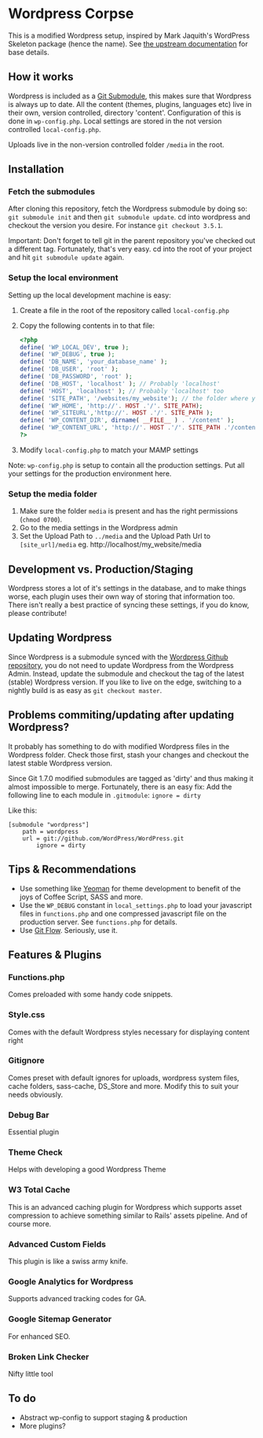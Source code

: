 Wordpress Corpse
==============================

This is a modified Wordpress setup, inspired by Mark Jaquith's WordPress Skeleton package (hence the name). See [the upstream documentation](https://github.com/markjaquith/WordPress-Skeleton) for base details.

## How it works
Wordpress is included as a [Git Submodule](http://chrisjean.com/2009/04/20/git-submodules-adding-using-removing-and-updating/), this makes sure that Wordpress is always up to date. All the content (themes, plugins, languages etc) live in their own, version controlled, directory 'content'. Configuration of this is done in ```wp-config.php```. Local settings are stored in the not version controlled `local-config.php`.

Uploads live in the non-version controlled folder ```/media``` in the root.

## Installation
### Fetch the submodules
After cloning this repository, fetch the Wordpress submodule by doing so:
```git submodule init``` and then ```git submodule update```.
cd into wordpress and checkout the version you desire. For instance ```git checkout 3.5.1```.

Important:
Don't forget to tell git in the parent repository you've checked out a different tag. Fortunately, that's very easy.
cd into the root of your project and hit ```git submodule update``` again.

### Setup the local environment
Setting up the local development machine is easy:

1. Create a file in the root of the repository called ```local-config.php```
2. Copy the following contents in to that file:

	```php
	<?php
	define( 'WP_LOCAL_DEV', true );
	define( 'WP_DEBUG', true );
	define( 'DB_NAME', 'your_database_name' );
	define( 'DB_USER', 'root' );
	define( 'DB_PASSWORD', 'root' );
	define( 'DB_HOST', 'localhost' ); // Probably 'localhost'
	define( 'HOST', 'localhost' ); // Probably 'localhost' too
	define( 'SITE_PATH', '/websites/my_website'); // the folder where your project livs aka the part of the url that comes after the hostname
	define( 'WP_HOME', 'http://'. HOST .'/'. SITE_PATH);
	define( 'WP_SITEURL','http://'. HOST .'/'. SITE_PATH );
	define( 'WP_CONTENT_DIR', dirname( __FILE__ ) . '/content' );
	define( 'WP_CONTENT_URL', 'http://'. HOST .'/'. SITE_PATH .'/content' );
	?>
	```
3. Modify ```local-config.php``` to match your MAMP settings

Note:
```wp-config.php``` is setup to contain all the production settings. Put all your settings for the production environment here.

### Setup the media folder
1. Make sure the folder ```media``` is present and has the right permissions (```chmod 0700```).
2. Go to the media settings in the Wordpress admin
3. Set the Upload Path to ```../media``` and the Upload Path Url to ```[site_url]/media``` eg. http://localhost/my_website/media

## Development vs. Production/Staging
Wordpress stores a lot of it's settings in the database, and to make things worse, each plugin uses their own way of storing that information too. There isn't really a best practice of syncing these settings, if you do know, please contribute!

## Updating Wordpress
Since Wordpress is a submodule synced with the [Wordpress Github repository](https://github.com/WordPress/WordPress), you do not need to update Wordpress from the Wordpress Admin. Instead, update the submodule and checkout the tag of the latest (stable) Wordpress version. If you like to live on the edge, switching to a nightly build is as easy as ```git checkout master```.

## Problems commiting/updating after updating Wordpress?
It probably has something to do with modified Wordpress files in the Wordpress folder. Check those first, stash your changes and checkout the latest stable Wordpress version.

Since Git 1.7.0 modified submodules are tagged as 'dirty' and thus making it almost impossible to merge. Fortunately, there is an easy fix:
Add the following line to each module in ```.gitmodule```:
```ignore = dirty```

Like this:
```
[submodule "wordpress"]
	path = wordpress
	url = git://github.com/WordPress/WordPress.git
		ignore = dirty
```

## Tips & Recommendations
* Use something like [Yeoman](http://www.yeoman.io) for theme development to benefit of the joys of Coffee Script, SASS and more.
* Use the ```WP_DEBUG``` constant in ```local_settings.php``` to load your javascript files in ```functions.php``` and one compressed javascript file on the production server. See ```functions.php``` for details.
* Use [Git Flow](https://github.com/nvie/gitflow). Seriously, use it.

## Features & Plugins

### Functions.php
Comes preloaded with some handy code snippets.

### Style.css
Comes with the default Wordpress styles necessary for displaying content right

### Gitignore
Comes preset with default ignores for uploads, wordpress system files, cache folders, sass-cache, DS_Store and more. Modify this to suit your needs obviously.

### Debug Bar
Essential plugin

### Theme Check
Helps with developing a good Wordpress Theme

### W3 Total Cache
This is an advanced caching plugin for Wordpress which supports asset compression to achieve something similar to Rails' assets pipeline. And of course more.

### Advanced Custom Fields
This plugin is like a swiss army knife.

### Google Analytics for Wordpress
Supports advanced tracking codes for GA.

### Google Sitemap Generator
For enhanced SEO.

### Broken Link Checker
Nifty little tool

## To do
* Abstract wp-config to support staging & production
* More plugins?
